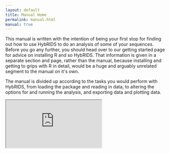 ```yaml
---
layout: default
title: Manual Home
permalink: manual.html
manual: true
---
```


This manual is written with the intention of being your first stop for finding out how to use HybRIDS to do an
analysis of some of your sequences. Before you go any further, you should head over to our getting started page for advice 
on installing R and so HybRIDS. That information is given in a separate section and page, rather than the manual, because installing and 
getting to grips with R in detail, would be a huge and arguably unrelated segment to the manual on it's own.

The manual is divided up according to the tasks you would perform with HybRIDS, from loading the package and reading in data, to altering the options for and running the analysis, and exporting data and plotting data.

<iframe src="http://ward9250.github.io/HybRIDS/HybRIDS_user_manual.pdf"></iframe>
